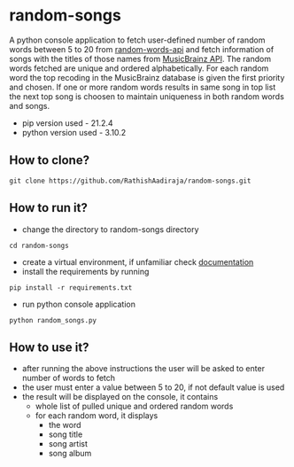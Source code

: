 # random-songs
A python console application to fetch user-defined number of random words between 5 to 20 from [random-words-api](https://random-words-api.vercel.app/word) and fetch information of songs with the titles of those names from [MusicBrainz API](https://musicbrainz.org/doc/MusicBrainz_API). The random words fetched are unique and ordered alphabetically. For each random word the top recoding in the MusicBrainz database is given the first priority and chosen. If one or more random words results in same song in top list the next top song is choosen to maintain uniqueness in both random words and songs.
- pip version used - 21.2.4
- python version used - 3.10.2
## How to clone?
```
git clone https://github.com/RathishAadiraja/random-songs.git
```
## How to run it?
- change the directory to random-songs directory
```
cd random-songs
```
- create a virtual environment, if unfamiliar check [documentation](https://docs.python.org/3/tutorial/venv.html)
- install the requirements by running  
 ```
 pip install -r requirements.txt
 ```
- run python console application
```
python random_songs.py
```
## How to use it?
- after running the above instructions the user will be asked to enter number of words to fetch
- the user must enter a value between 5 to 20, if not default value is used
- the result will be displayed on the console, it contains 
  - whole list of pulled unique and ordered random words
  - for each random word, it displays
    - the word
    - song title
    - song artist
    - song album
